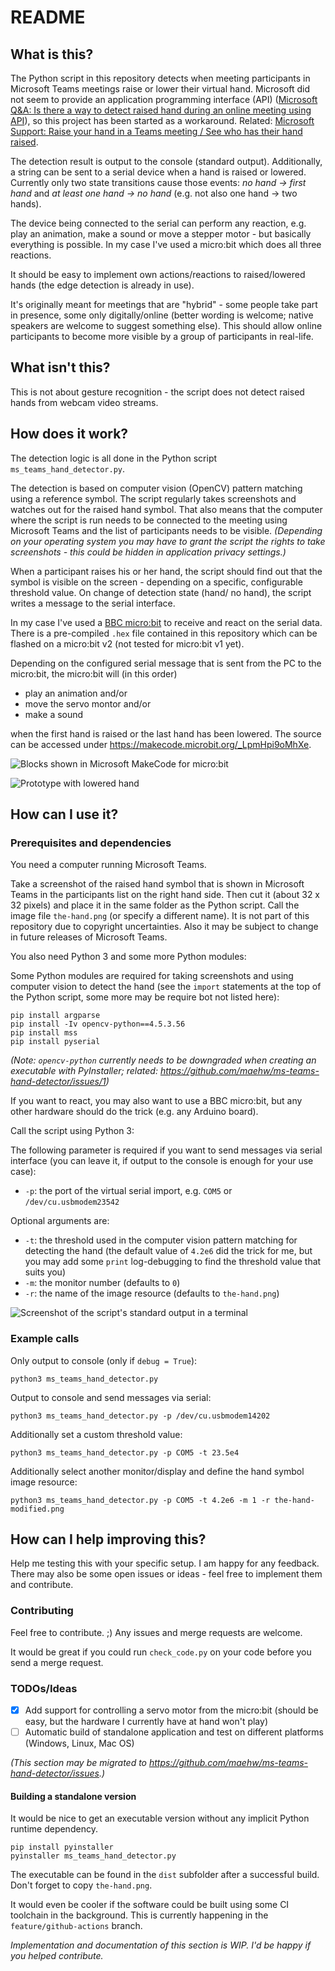 # README

## What is this?

The Python script in this repository detects when meeting participants in Microsoft Teams meetings raise or lower their virtual hand. Microsoft did not seem to provide an application programming interface (API) ([Microsoft Q&A: Is there a way to detect raised hand during an online meeting using API](https://docs.microsoft.com/en-us/answers/questions/173770/is-there-a-way-to-detect-raised-hand-during-an-onl.html)), so this project has been started as a workaround. Related: [Microsoft Support: Raise your hand in a Teams meeting / See who has their hand raised](https://support.microsoft.com/en-us/office/raise-your-hand-in-a-teams-meeting-bb2dd8e1-e6bd-43a6-85cf-30822667b372).

The detection result is output to the console (standard output). Additionally, a string can be sent to a serial device when a hand is raised or lowered. Currently only two state transitions cause those events: *no hand → first hand* and *at least one hand → no hand* (e.g. not also one hand → two hands).

The device being connected to the serial can perform any reaction, e.g. play an animation, make a sound or move a stepper motor - but basically everything is possible. In my case I've used a micro:bit which does all three reactions.

It should be easy to implement own actions/reactions to raised/lowered hands (the edge detection is already in use).

It's originally meant for meetings that are "hybrid" - some people take part in presence, some only digitally/online (better wording is welcome; native speakers are welcome to suggest something else). This should allow online participants to become more visible by a group of participants in real-life.

## What isn't this?

This is not about gesture recognition - the script does not detect raised hands from webcam video streams.

## How does it work?

The detection logic is all done in the Python script `ms_teams_hand_detector.py`.

The detection is based on computer vision (OpenCV) pattern matching using a reference symbol. The script regularly takes screenshots and watches out for the raised hand symbol. That also means that the computer where the script is run needs to be connected to the meeting using Microsoft Teams and the list of participants needs to be visible. *(Depending on your operating system you may have to grant the script the rights to take screenshots - this could be hidden in application privacy settings.)*

When a participant raises his or her hand, the script should find out that the symbol is visible on the screen - depending on a specific, configurable threshold value. On change of detection state (hand/ no hand), the script writes a message to the serial interface.

In my case I've used a [BBC micro:bit](https://microbit.org/) to receive and react on the serial data. There is a pre-compiled `.hex` file contained in this repository which can be flashed on a micro:bit v2 (not tested for micro:bit v1 yet).

Depending on the configured serial message that is sent from the PC to the micro:bit, the micro:bit will (in this order)

- play an animation and/or
- move the servo montor and/or
- make a sound

when the first hand is raised or the last hand has been lowered. The source can be accessed under https://makecode.microbit.org/_LpmHpi9oMhXe.

![Blocks shown in Microsoft MakeCode for micro:bit](microbit-ide.png)

![Prototype with lowered hand](prototype_hand_lowered.jpg)



## How can I use it?

### Prerequisites and dependencies

You need a computer running Microsoft Teams.

Take a screenshot of the raised hand symbol that is shown in Microsoft Teams in the participants list on the right hand side. Then cut it (about 32 x 32 pixels) and place it in the same folder as the Python script. Call the image file `the-hand.png` (or specify a different name). It is not part of this repository due to copyright uncertainties. Also it may be subject to change in future releases of Microsoft Teams.

You also need Python 3 and some more Python modules:

Some Python modules are required for taking screenshots and using computer vision to detect the hand (see the `import` statements at the top of the Python script, some more may be require bot not listed here):

```
pip install argparse
pip install -Iv opencv-python==4.5.3.56
pip install mss
pip install pyserial
```

*(Note: `opencv-python` currently needs to be downgraded when creating an executable with PyInstaller; related: https://github.com/maehw/ms-teams-hand-detector/issues/1)*

If you want to react, you may also want to use a BBC micro:bit, but any other hardware should do the trick (e.g. any  Arduino board).


Call the script using Python 3:

The following parameter is required if you want to send messages via serial interface (you can leave it, if output to the console is enough for your use case):

* `-p`: the port of the virtual serial import, e.g. `COM5` or `/dev/cu.usbmodem23542`

Optional arguments are:

* `-t`: the threshold used in the computer vision pattern matching for detecting the hand (the default value of `4.2e6` did the trick for me, but you may add some `print` log-debugging to find the threshold value that suits you)
* `-m`: the monitor number (defaults to `0`)
* `-r`: the name of the image resource (defaults to `the-hand.png`)


![Screenshot of the script's standard output in a terminal](executed-script.png)

### Example calls

Only output to console (only if `debug = True`):

```
python3 ms_teams_hand_detector.py
```

Output to console and send messages via serial:

```
python3 ms_teams_hand_detector.py -p /dev/cu.usbmodem14202
```

Additionally set a custom threshold value:

```
python3 ms_teams_hand_detector.py -p COM5 -t 23.5e4
```

Additionally select another monitor/display and define the hand symbol image resource:

```
python3 ms_teams_hand_detector.py -p COM5 -t 4.2e6 -m 1 -r the-hand-modified.png
```

## How can I help improving this?

Help me testing this with your specific setup. I am happy for any feedback. There may also be some open issues or ideas - feel free to implement them and contribute.

### Contributing

Feel free to contribute. ;) Any issues and merge requests are welcome.

It would be great if you could run `check_code.py` on your code before you send a merge request.

### TODOs/Ideas

- [x] Add support for controlling a servo motor from the micro:bit (should be easy, but the hardware I currently have at hand won't play)
- [ ] Automatic build of standalone application and test on different platforms (Windows, Linux, Mac OS)

*(This section may be migrated to https://github.com/maehw/ms-teams-hand-detector/issues.)*

#### Building a standalone version

It would be nice to get an executable version without any implicit Python runtime dependency.

```
pip install pyinstaller
pyinstaller ms_teams_hand_detector.py
```

The executable can be found in the `dist` subfolder after a successful build. Don't forget to copy `the-hand.png`.

It would even be cooler if the software could be built using some CI toolchain in the background. This is currently happening in the `feature/github-actions` branch.

*Implementation and documentation of this section is WIP. I'd be happy if you helped contribute.*
